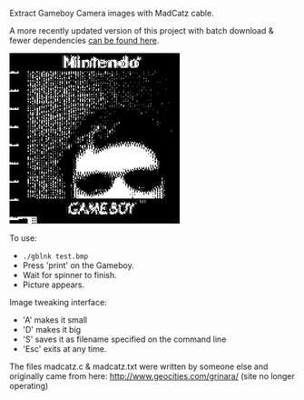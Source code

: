 Extract Gameboy Camera images with MadCatz cable.

A more recently updated version of this project with batch download & fewer dependencies [can be found here](https://github.com/Difegue/gblnk).

![Example output](./screenshot.png)

To use:

 * `./gblnk test.bmp`
 * Press 'print' on the Gameboy.
 * Wait for spinner to finish.
 * Picture appears.

Image tweaking interface:

 * 'A' makes it small
 * 'D' makes it big
 * 'S' saves it as filename specified on the command line
 * 'Esc' exits at any time.

The files madcatz.c & madcatz.txt were written by someone else and originally came from here: http://www.geocities.com/grinara/ (site no longer operating)
